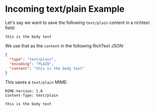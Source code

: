 # Incoming text/plain Example

Let's say we want to save the following `text/plain` content in a richtext field:

```text
this is the body text
```

We use that as the `content` in the following RichText JSON:

```json
{
  "type": "text/plain",
  "encoding": "PLAIN",
  "content": "this is the body text"
}
```

This saves a `text/plain` MIME:

```text
MIME-Version: 1.0
Content-Type: text/plain

this is the body text
```
